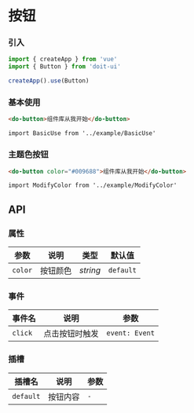 # 按钮

### 引入

```js
import { createApp } from 'vue'
import { Button } from 'doit-ui'

createApp().use(Button)
```

### 基本使用
```html
<do-button>组件库从我开始</do-button>
```

```vue
import BasicUse from '../example/BasicUse'
```

### 主题色按钮
```html
<do-button color="#009688">组件库从我开始</do-button>
```

```vue
import ModifyColor from '../example/ModifyColor'
```

## API

### 属性

| 参数 | 说明 | 类型 | 默认值 | 
| --- | --- | --- | --- | 
| `color` | 按钮颜色 | _string_ | `default` |

### 事件

| 事件名 | 说明 | 参数 |
| --- | --- | --- |
| `click` | 点击按钮时触发 | `event: Event` |

### 插槽

| 插槽名 | 说明 | 参数 |
| --- | --- | --- |
| `default` | 按钮内容 | `-` |